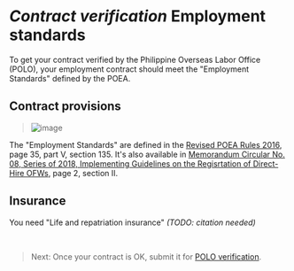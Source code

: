 # *Contract verification* Employment standards

To get your contract verified by the Philippine Overseas Labor Office (POLO), your employment contract should meet the "Employment Standards" defined by the POEA.

## Contract provisions

> ![image](https://user-images.githubusercontent.com/74385/40554478-6c8a76fc-6078-11e8-995e-ef304e51322e.png)

The "Employment Standards" are defined in the [Revised POEA Rules 2016](http://www.poea.gov.ph/laws&rules/files/Revised%20POEA%20Rules%20And%20Regulations.pdf), page 35, part V, section 135. It's also available in [Memorandum Circular No. 08, Series of 2018, Implementing Guidelines on the Regisrtation of Direct-Hire OFWs](http://www.poea.gov.ph/memorandumcirculars/2018/MC-08-2018.pdf), page 2, section II.

## Insurance

You need "Life and repatriation insurance" _(TODO: citation needed)_

<br>

> Next: Once your contract is OK, submit it for [POLO verification](./polo_verification.md).
